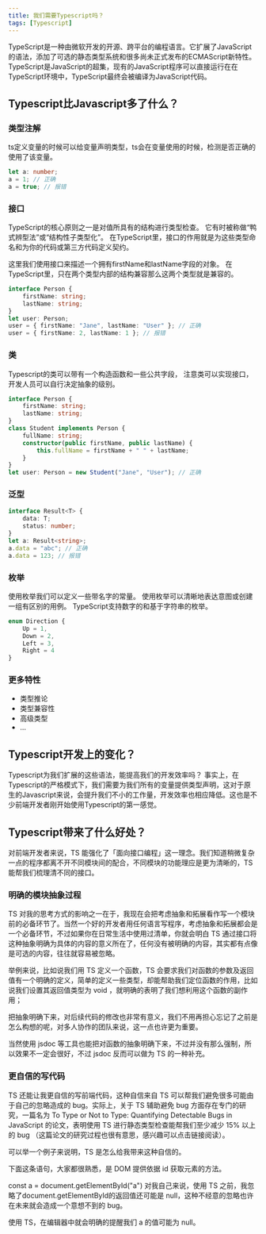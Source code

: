 ```yaml
---
title: 我们需要Typescript吗？
tags: [Typescript]
---
```

TypeScript是一种由微软开发的开源、跨平台的编程语言。它扩展了JavaScript的语法，添加了可选的静态类型系统和很多尚未正式发布的ECMAScript新特性。TypeScript是JavaScript的超集，现有的JavaScript程序可以直接运行在在TypeScript环境中，TypeScript最终会被编译为JavaScript代码。

<!--more-->

<!--是什么？-->

<!--有什么用？-->

<!--什么时候用？-->


## Typescript比Javascript多了什么？

### 类型注解

ts定义变量的时候可以给变量声明类型，ts会在变量使用的时候，检测是否正确的使用了该变量。

```typescript
let a: number;
a = 1; // 正确
a = true; // 报错
```

### 接口

TypeScript的核心原则之一是对值所具有的结构进行类型检查。 它有时被称做“鸭式辨型法”或“结构性子类型化”。 在TypeScript里，接口的作用就是为这些类型命名和为你的代码或第三方代码定义契约。

这里我们使用接口来描述一个拥有firstName和lastName字段的对象。 在TypeScript里，只在两个类型内部的结构兼容那么这两个类型就是兼容的。

```typescript
interface Person {
    firstName: string;
    lastName: string;
}
let user: Person;
user = { firstName: "Jane", lastName: "User" }; // 正确 
user = { firstName: 2, lastName: 1 }; // 报错
```

### 类

Typescript的类可以带有一个构造函数和一些公共字段， 注意类可以实现接口，开发人员可以自行决定抽象的级别。

```typescript
interface Person {
    firstName: string;
    lastName: string;
}
class Student implements Person {
    fullName: string;
    constructor(public firstName, public lastName) {
        this.fullName = firstName + " " + lastName;
    }
}
let user: Person = new Student("Jane", "User"); // 正确
```


### 泛型

```typescript
interface Result<T> {
    data: T;
    status: number;
}
let a: Result<string>;
a.data = "abc"; // 正确
a.data = 123; // 报错
```

### 枚举

使用枚举我们可以定义一些带名字的常量。 使用枚举可以清晰地表达意图或创建一组有区别的用例。 TypeScript支持数字的和基于字符串的枚举。

```typescript
enum Direction {
    Up = 1,
    Down = 2,
    Left = 3,
    Right = 4
}
```

### 更多特性

* 类型推论
* 类型兼容性
* 高级类型
* ...

## Typescript开发上的变化？

Typescript为我们扩展的这些语法，能提高我们的开发效率吗？ 事实上，在Typescript的严格模式下，我们需要为我们所有的变量提供类型声明，这对于原生的Javascript来说，会提升我们不小的工作量，开发效率也相应降低。这也是不少前端开发者刚开始使用Typescript的第一感觉。

## Typescript带来了什么好处？

对前端开发者来说，TS 能强化了「面向接口编程」这一理念。我们知道稍微复杂一点的程序都离不开不同模块间的配合，不同模块的功能理应是更为清晰的，TS 能帮我们梳理清不同的接口。

### 明确的模块抽象过程

TS 对我的思考方式的影响之一在于，我现在会把考虑抽象和拓展看作写一个模块前的必备环节了。当然一个好的开发者用任何语言写程序，考虑抽象和拓展都会是一个必备环节，不过如果你在日常生活中使用过清单，你就会明白 TS 通过接口将这种抽象明确为具体的内容的意义所在了，任何没有被明确的内容，其实都有点像是可选的内容，往往就容易被忽略。

举例来说，比如说我们用 TS 定义一个函数，TS 会要求我们对函数的参数及返回值有一个明确的定义，简单的定义一些类型，却能帮助我们定位函数的作用，比如说我们设置其返回值类型为 void ，就明确的表明了我们想利用这个函数的副作用；

把抽象明确下来，对后续代码的修改也非常有意义，我们不用再担心忘记了之前是怎么构想的呢，对多人协作的团队来说，这一点也许更为重要。

当然使用 jsdoc 等工具也能把对函数的抽象明确下来，不过并没有那么强制，所以效果不一定会很好，不过 jsdoc 反而可以做为 TS 的一种补充。

### 更自信的写代码

TS 还能让我更自信的写前端代码，这种自信来自 TS 可以帮我们避免很多可能由于自己的忽略造成的 bug。实际上，关于 TS 辅助避免 bug 方面存在专门的研究，一篇名为 To Type or Not to Type: Quantifying Detectable Bugs in JavaScript 的论文，表明使用 TS 进行静态类型检查能帮我们至少减少 15% 以上的 bug （这篇论文的研究过程也很有意思，感兴趣可以点击链接阅读）。

可以举一个例子来说明，TS 是怎么给我带来这种自信的。

下面这条语句，大家都很熟悉，是 DOM 提供依据 id 获取元素的方法。

const a = document.getElementById("a")
对我自己来说，使用 TS 之前，我忽略了document.getElementById的返回值还可能是 null，这种不经意的忽略也许在未来就会造成一个意想不到的 bug。

使用 TS，在编辑器中就会明确的提醒我们 a 的值可能为 null。
